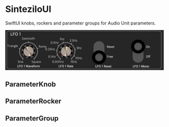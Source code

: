 # SinteziloUI

SwiftUI knobs, rockers and parameter groups for Audio Unit parameters.

![image](Images/SinteziloUI.png)

## ParameterKnob

## ParameterRocker

## ParameterGroup
